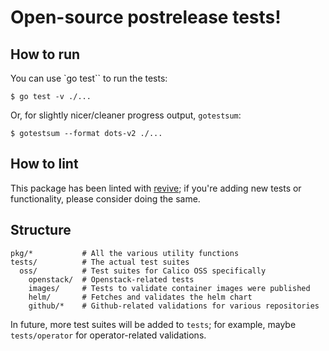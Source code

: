 # Open-source postrelease tests!

## How to run

You can use `go test`` to run the tests:

```
$ go test -v ./...
```

Or, for slightly nicer/cleaner progress output, `gotestsum`:

```
$ gotestsum --format dots-v2 ./...
```

## How to lint

This package has been linted with [revive](https://github.com/mgechev/revive); if you're
adding new tests or functionality, please consider doing the same.

## Structure

```
pkg/*           # All the various utility functions
tests/          # The actual test suites
  oss/          # Test suites for Calico OSS specifically
    openstack/  # Openstack-related tests
    images/     # Tests to validate container images were published
    helm/       # Fetches and validates the helm chart
    github/*    # Github-related validations for various repositories
```

In future, more test suites will be added to `tests`; for example, maybe `tests/operator` for
operator-related validations.
